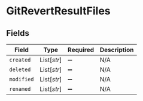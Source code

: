 # GitRevertResultFiles


## Fields

| Field              | Type               | Required           | Description        |
| ------------------ | ------------------ | ------------------ | ------------------ |
| `created`          | List[*str*]        | :heavy_minus_sign: | N/A                |
| `deleted`          | List[*str*]        | :heavy_minus_sign: | N/A                |
| `modified`         | List[*str*]        | :heavy_minus_sign: | N/A                |
| `renamed`          | List[*str*]        | :heavy_minus_sign: | N/A                |